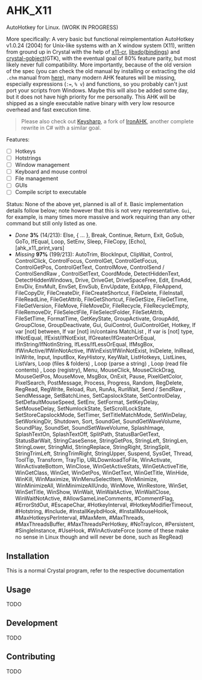 # AHK_X11

AutoHotkey for Linux. (WORK IN PROGRESS)

More specifically: A very basic but functional reimplementation AutoHotkey v1.0.24 (2004) for Unix-like systems with an X window system (X11), written from ground up in Crystal with the help of [x11-cr](https://github.com/TamasSzekeres/x11-cr/), [libxdo](https://github.com/jordansissel/xdotool)([bindings](https://github.com/woodruffw/x_do.cr)) and [crystal-gobject](https://github.com/jhass/crystal-gobject)(GTK), with the eventual goal of 80% feature parity, but most likely never full compatibility. More importantly, because of the old version of the spec (you can check the old manual by installing or extracting the old `.chm` manual from [here](https://www.autohotkey.com/download/1.0/AutoHotkey1024.exe)), many modern AHK features will be missing, especially expressions (`:=`, `% v`) and functions, so you probably can't just port your scripts from Windows. Maybe this will also be added some day, but it does not have high priority for me personally. This AHK will be shipped as a single executable native binary with very low resource overhead and fast execution time.

> Please also check out [Keysharp](https://bitbucket.org/mfeemster/keysharp/), a fork of [IronAHK](https://github.com/Paris/IronAHK/tree/master/IronAHK), another complete rewrite in C# with a similar goal.

Features:
- [ ] Hotkeys
- [ ] Hotstrings
- [ ] Window management
- [ ] Keyboard and mouse control
- [ ] File management
- [ ] GUIs
- [ ] Compile script to executable

Status: None of the above yet, planned is all of it. Basic implementation details follow below; note however that this is not very representative. `Gui`, for example, is many times more massive and work requiring than any other command but still only listed as one.

- *Done* **3%** (14/213): Else, { ... }, Break, Continue, Return, Exit, GoSub, GoTo, IfEqual, Loop, SetEnv, Sleep, FileCopy, [Echo], [ahk_x11_print_vars]
- *Missing* **97%** (199/213): AutoTrim, BlockInput, ClipWait, Control, ControlClick, ControlFocus, ControlGet, ControlGetFocus, ControlGetPos, ControlGetText, ControlMove, ControlSend / ControlSendRaw , ControlSetText, CoordMode, DetectHiddenText, DetectHiddenWindows, Drive, DriveGet, DriveSpaceFree, Edit, EnvAdd, EnvDiv, EnvMult, EnvSet, EnvSub, EnvUpdate, ExitApp, FileAppend, FileCopyDir, FileCreateDir, FileCreateShortcut, FileDelete, FileInstall, FileReadLine, FileGetAttrib, FileGetShortcut, FileGetSize, FileGetTime, FileGetVersion, FileMove, FileMoveDir, FileRecycle, FileRecycleEmpty, FileRemoveDir, FileSelectFile, FileSelectFolder, FileSetAttrib, FileSetTime, FormatTime, GetKeyState, GroupActivate, GroupAdd, GroupClose, GroupDeactivate, Gui, GuiControl, GuiControlGet, Hotkey, If var [not] between, If var [not] in/contains MatchList , If var is [not] type, IfNotEqual, IfExist/IfNotExist, IfGreater/IfGreaterOrEqual, IfInString/IfNotInString, IfLess/IfLessOrEqual, IfMsgBox, IfWinActive/IfWinNotActive, IfWinExist/IfWinNotExist, IniDelete, IniRead, IniWrite, Input, InputBox, KeyHistory, KeyWait, ListHotkeys, ListLines, ListVars, Loop (files & folders) , Loop (parse a string) , Loop (read file contents) , Loop (registry), Menu, MouseClick, MouseClickDrag, MouseGetPos, MouseMove, MsgBox, OnExit, Pause, PixelGetColor, PixelSearch, PostMessage, Process, Progress, Random, RegDelete, RegRead, RegWrite, Reload, Run, RunAs, RunWait, Send / SendRaw , SendMessage, SetBatchLines, SetCapslockState, SetControlDelay, SetDefaultMouseSpeed, SetEnv, SetFormat, SetKeyDelay, SetMouseDelay, SetNumlockState, SetScrollLockState, SetStoreCapslockMode, SetTimer, SetTitleMatchMode, SetWinDelay, SetWorkingDir, Shutdown, Sort, SoundGet, SoundGetWaveVolume, SoundPlay, SoundSet, SoundSetWaveVolume, SplashImage, SplashTextOn, SplashTextOff, SplitPath, StatusBarGetText, StatusBarWait, StringCaseSense, StringGetPos, StringLeft, StringLen, StringLower, StringMid, StringReplace, StringRight, StringSplit, StringTrimLeft, StringTrimRight, StringUpper, Suspend, SysGet, Thread, ToolTip, Transform, TrayTip, URLDownloadToFile, WinActivate, WinActivateBottom, WinClose, WinGetActiveStats, WinGetActiveTitle, WinGetClass, WinGet, WinGetPos, WinGetText, WinGetTitle, WinHide, WinKill, WinMaximize, WinMenuSelectItem, WinMinimize, WinMinimizeAll, WinMinimizeAllUndo, WinMove, WinRestore, WinSet, WinSetTitle, WinShow, WinWait, WinWaitActive, WinWaitClose, WinWaitNotActive, #AllowSameLineComments, #CommentFlag, #ErrorStdOut, #EscapeChar, #HotkeyInterval, #HotkeyModifierTimeout, #Hotstring, #Include, #InstallKeybdHook, #InstallMouseHook, #MaxHotkeysPerInterval, #MaxMem, #MaxThreads, #MaxThreadsBuffer, #MaxThreadsPerHotkey, #NoTrayIcon, #Persistent, #SingleInstance, #UseHook, #WinActivateForce (some of these make no sense in Linux though and will never be done, such as RegRead)

## Installation

This is a normal Crystal program, refer to the respective documentation

## Usage

TODO

## Development

TODO

## Contributing

TODO
